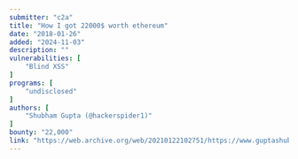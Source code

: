 ```yaml
---
submitter: "c2a"
title: "How I got 22000$ worth ethereum"
date: "2018-01-26"
added: "2024-11-03"
description: ""
vulnerabilities: [
    "Blind XSS"
]
programs: [
    "undisclosed"
]
authors: [
    "Shubham Gupta (@hackerspider1)"
]
bounty: "22,000"
link: "https://web.archive.org/web/20210122102751/https://www.guptashubham.com/how-i-got-22000-worth-ethereum/"
---
```




